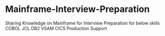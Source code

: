 # Mainframe-Interview-Preparation
Sharing Knowledge on Mainframe for Interview Preparation for below skills
COBOL
JCL
DB2
VSAM
CICS
Production Support
